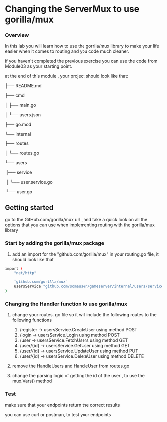 # Changing the ServerMux to use gorilla/mux 

### Overview

In this lab you will learn how to use the gorrila/mux library to make your life easier when it comes to routing and you code much cleaner. 

if you haven't completed the previous exercise you can use the code from Module03 as your starting point. 

at the end of this module , your project should look like that:

├── README.md

├── cmd

│  ├── main.go

│  └── users.json

├── go.mod

└── internal

  ├── routes

  │  └── routes.go

  └── users

​    ├── service

​    │  └── user.service.go

​    └── user.go

## Getting started

go to the GitHub.com/gorilla/mux url , and take a quick look on all the options that you can use when implementing routing with the gorilla/mux library  

### Start by adding the gorilla/mux package

1. add an import for the "github.com/gorilla/mux" in your routing.go file, it should look like that

```bash
import (
	"net/http"

	"github.com/gorilla/mux"
	usersService "github.com/someuser/gameserver/internal/users/service"
)
```



### Changing the Handler function to use gorilla/mux

1. change your routes. go file so it will include the following routes to the following functions
   1. /register -> usersService.CreateUser using method POST
   2. /login -> usersService.Login using method POST
   3. /user -> usersService.FetchUsers  using method GET
   4. /user/{id} -> usersService.GetUser  using method GET
   5. /user/{id} -> usersService.UpdateUser using method PUT
   6. /user/{id} -> usersService.DeleteUser using method DELETE

2. remove the HandleUsers and HandleUser from routes.go

3. change the parsing logic of getting the id of the user , to use the  mux.Vars() method

### Test 

make sure that your endpoints return the correct results

you can use curl or postman, to test your endpoints

